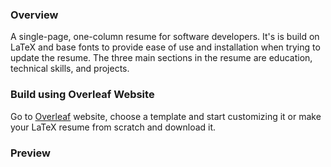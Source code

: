 ### Overview
A single-page, one-column resume for software developers. It's is build on LaTeX and base fonts to provide ease of use and installation when trying to update the resume. The three main sections in the resume are education, technical skills, and projects.

### Build using Overleaf Website
Go to [Overleaf](https://www.overleaf.com) website, choose a template and start customizing it or make your LaTeX resume from scratch and download it.

### Preview
